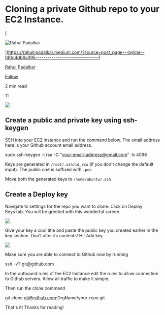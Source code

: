 Cloning a private Github repo to your EC2 Instance.
===================================================

[

![Rahul Padalkar](https://miro.medium.com/v2/resize:fill:88:88/0*Rmx7K-XUVPH0IrFx.)

](https://rahulnpadalkar.medium.com/?source=post_page---byline--f40c4db6a395--------------------------------)

[Rahul Padalkar](https://rahulnpadalkar.medium.com/?source=post_page---byline--f40c4db6a395--------------------------------)

[Follow](https://medium.com/m/signin?actionUrl=https%3A%2F%2Fmedium.com%2F_%2Fsubscribe%2Fuser%2F979f1ef30c81&operation=register&redirect=https%3A%2F%2Frahulnpadalkar.medium.com%2Fcloning-a-private-github-repo-to-your-ec2-instance-f40c4db6a395&user=Rahul+Padalkar&userId=979f1ef30c81&source=post_page-979f1ef30c81--byline--f40c4db6a395---------------------post_header-----------)

2 min read

[](https://medium.com/m/signin?actionUrl=https%3A%2F%2Fmedium.com%2F_%2Fvote%2Fp%2Ff40c4db6a395&operation=register&redirect=https%3A%2F%2Frahulnpadalkar.medium.com%2Fcloning-a-private-github-repo-to-your-ec2-instance-f40c4db6a395&user=Rahul+Padalkar&userId=979f1ef30c81&source=---header_actions--f40c4db6a395---------------------clap_footer-----------)

11

[](https://medium.com/m/signin?actionUrl=https%3A%2F%2Fmedium.com%2F_%2Fbookmark%2Fp%2Ff40c4db6a395&operation=register&redirect=https%3A%2F%2Frahulnpadalkar.medium.com%2Fcloning-a-private-github-repo-to-your-ec2-instance-f40c4db6a395&source=---header_actions--f40c4db6a395---------------------bookmark_footer-----------)

[](https://medium.com/m/signin?actionUrl=https%3A%2F%2Fmedium.com%2Fplans%3Fdimension%3Dpost_audio_button%26postId%3Df40c4db6a395&operation=register&redirect=https%3A%2F%2Frahulnpadalkar.medium.com%2Fcloning-a-private-github-repo-to-your-ec2-instance-f40c4db6a395&source=---header_actions--f40c4db6a395---------------------post_audio_button-----------)

![](https://miro.medium.com/v2/resize:fit:700/1*LM8i9zx9Rf5hSf2dCu72Og.png)

Create a public and private key using ssh-keygen
------------------------------------------------

SSH into your EC2 instance and run the command below. The email address here is your Github account email address.

sudo ssh-keygen -t rsa -C "your-email-address@gmail.com" -b 4096

Keys are generated in `/root/.ssh/id_rsa` (if you don't change the default input). The public one is suffixed with `.pub`

Move both the generated keys to `/home/ubuntu/.ssh`

Create a Deploy key
-------------------

Navigate to settings for the repo you want to clone. Click on Deploy Keys tab. You will be greeted with this wonderful screen.

![](https://miro.medium.com/v2/resize:fit:700/1*xhRGqAWIASXmasdOojB-1A.png)

Give your key a cool title and paste the public key you created earlier in the key section. Don't alter its contents! Hit Add key.

![](https://miro.medium.com/v2/resize:fit:700/1*vgM-CDpHT8yZEetSQAgTXw.png)

Make sure you are able to connect to Github now by running

ssh -vT git@github.com

In the outbound rules of the EC2 Instance edit the rules to allow connection to Github servers. Allow all traffic to make it simple.

Then run the clone command

git clone git@github.com:OrgName/your-repo.git

That's it! Thanks for reading!
